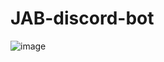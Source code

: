 # JAB-discord-bot

![image](https://github.com/user-attachments/assets/f1a763fe-bcfb-41b9-bad0-b07e475b3134)
